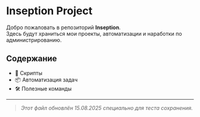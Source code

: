 # Inseption Project

Добро пожаловать в репозиторий **Inseption**.  
Здесь будут храниться мои проекты, автоматизации и наработки по администрированию.

## Содержание
- 📜 Скрипты
- 📦 Автоматизация задач
- 🛠️ Полезные команды

---

> _Этот файл обновлён 15.08.2025 специально для теста сохранения._
